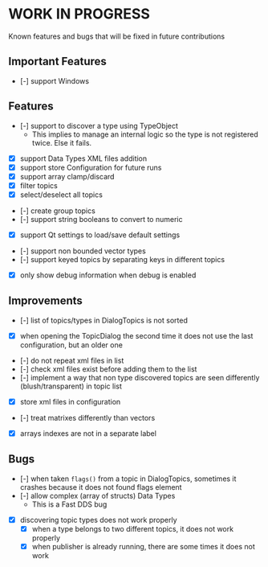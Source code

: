 

# WORK IN PROGRESS

Known features and bugs that will be fixed in future contributions

## Important Features

- [-] support Windows

## Features

- [-] support to discover a type using TypeObject
  - This implies to manage an internal logic so the type is not registered twice. Else it fails.
- [X] support Data Types XML files addition
- [X] support store Configuration for future runs
- [X] support array clamp/discard
- [X] filter topics
- [X] select/deselect all topics
- [-] create group topics
- [-] support string booleans to convert to numeric
- [X] support Qt settings to load/save default settings
- [-] support non bounded vector types
- [-] support keyed topics by separating keys in different topics
- [X] only show debug information when debug is enabled

## Improvements

- [-] list of topics/types in DialogTopics is not sorted
- [X] when opening the TopicDialog the second time it does not use the last configuration, but an older one
- [-] do not repeat xml files in list
- [-] check xml files exist before adding them to the list
- [-] implement a way that non type discovered topics are seen differently (blush/transparent) in topic list
- [X] store xml files in configuration
- [-] treat matrixes differently than vectors
- [X] arrays indexes are not in a separate label

## Bugs

- [-] when taken `flags()` from a topic in DialogTopics, sometimes it crashes because it does not found flags element
- [-] allow complex (array of structs) Data Types
  - This is a Fast DDS bug
- [X] discovering topic types does not work properly
  - [X] when a type belongs to two different topics, it does not work properly
  - [X] when publisher is already running, there are some times it does not work
